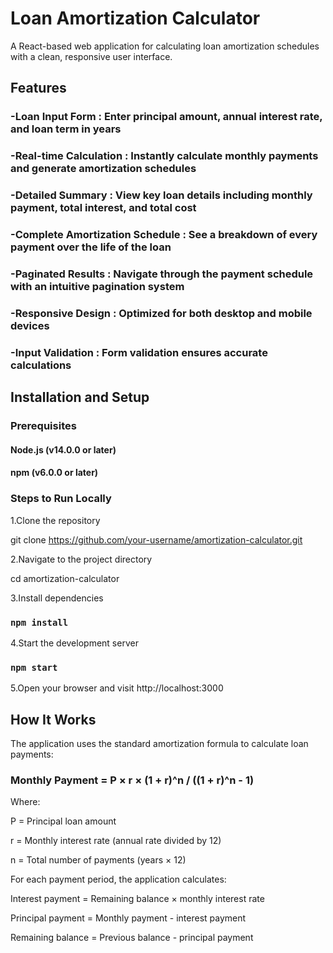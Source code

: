 # Loan Amortization Calculator
A React-based web application for calculating loan amortization schedules with a clean, responsive user interface.

## Features

### -Loan Input Form : Enter principal amount, annual interest rate, and loan term in years
### -Real-time Calculation : Instantly calculate monthly payments and generate amortization schedules
### -Detailed Summary : View key loan details including monthly payment, total interest, and total cost
### -Complete Amortization Schedule : See a breakdown of every payment over the life of the loan
### -Paginated Results : Navigate through the payment schedule with an intuitive pagination system
### -Responsive Design : Optimized for both desktop and mobile devices
### -Input Validation : Form validation ensures accurate calculations

## Installation and Setup

### Prerequisites

#### Node.js (v14.0.0 or later)
#### npm (v6.0.0 or later)

### Steps to Run Locally

1.Clone the repository

git clone https://github.com/your-username/amortization-calculator.git

2.Navigate to the project directory

cd amortization-calculator

3.Install dependencies

### `npm install`

4.Start the development server

### `npm start`

5.Open your browser and visit http://localhost:3000

## How It Works
The application uses the standard amortization formula to calculate loan payments:

### Monthly Payment = P × r × (1 + r)^n / ((1 + r)^n - 1)

Where:

P = Principal loan amount

r = Monthly interest rate (annual rate divided by 12)

n = Total number of payments (years × 12)

For each payment period, the application calculates:

Interest payment = Remaining balance × monthly interest rate

Principal payment = Monthly payment - interest payment

Remaining balance = Previous balance - principal payment
